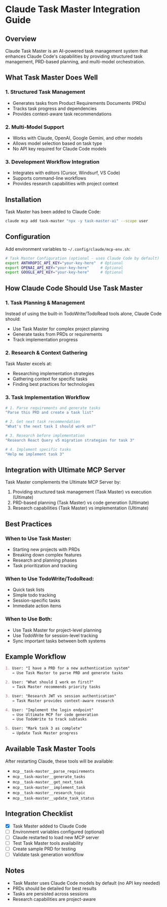 # Claude Task Master Integration Guide

## Overview
Claude Task Master is an AI-powered task management system that enhances Claude Code's capabilities by providing structured task management, PRD-based planning, and multi-model orchestration.

## What Task Master Does Well

### 1. **Structured Task Management**
- Generates tasks from Product Requirements Documents (PRDs)
- Tracks task progress and dependencies
- Provides context-aware task recommendations

### 2. **Multi-Model Support**
- Works with Claude, OpenAI, Google Gemini, and other models
- Allows model selection based on task type
- No API key required for Claude Code models

### 3. **Development Workflow Integration**
- Integrates with editors (Cursor, Windsurf, VS Code)
- Supports command-line workflows
- Provides research capabilities with project context

## Installation

Task Master has been added to Claude Code:
```bash
claude mcp add task-master "npx -y task-master-ai" --scope user
```

## Configuration

Add environment variables to `~/.config/claude/mcp-env.sh`:
```bash
# Task Master Configuration (optional - uses Claude Code by default)
export ANTHROPIC_API_KEY="your-key-here"  # Optional
export OPENAI_API_KEY="your-key-here"     # Optional
export GOOGLE_API_KEY="your-key-here"     # Optional
```

## How Claude Code Should Use Task Master

### 1. **Task Planning & Management**
Instead of using the built-in TodoWrite/TodoRead tools alone, Claude Code should:
- Use Task Master for complex project planning
- Generate tasks from PRDs or requirements
- Track implementation progress

### 2. **Research & Context Gathering**
Task Master excels at:
- Researching implementation strategies
- Gathering context for specific tasks
- Finding best practices for technologies

### 3. **Task Implementation Workflow**

```bash
# 1. Parse requirements and generate tasks
"Parse this PRD and create a task list"

# 2. Get next task recommendation
"What's the next task I should work on?"

# 3. Research before implementation
"Research React Query v5 migration strategies for task 3"

# 4. Implement specific tasks
"Help me implement task 3"
```

## Integration with Ultimate MCP Server

Task Master complements the Ultimate MCP Server by:
1. Providing structured task management (Task Master) vs execution (Ultimate)
2. PRD-based planning (Task Master) vs code generation (Ultimate)
3. Research capabilities (Task Master) vs implementation (Ultimate)

## Best Practices

### When to Use Task Master:
- Starting new projects with PRDs
- Breaking down complex features
- Research and planning phases
- Task prioritization and tracking

### When to Use TodoWrite/TodoRead:
- Quick task lists
- Simple todo tracking
- Session-specific tasks
- Immediate action items

### When to Use Both:
- Use Task Master for project-level planning
- Use TodoWrite for session-level tracking
- Sync important tasks between both systems

## Example Workflow

```markdown
1. User: "I have a PRD for a new authentication system"
   → Use Task Master to parse PRD and generate tasks

2. User: "What should I work on first?"
   → Task Master recommends priority tasks

3. User: "Research JWT vs session authentication"
   → Task Master provides context-aware research

4. User: "Implement the login endpoint"
   → Use Ultimate MCP for code generation
   → Use TodoWrite to track subtasks

5. User: "Mark task 3 as complete"
   → Update Task Master progress
```

## Available Task Master Tools

After restarting Claude, these tools will be available:
- `mcp__task-master__parse_requirements`
- `mcp__task-master__generate_tasks`
- `mcp__task-master__get_next_task`
- `mcp__task-master__implement_task`
- `mcp__task-master__research_topic`
- `mcp__task-master__update_task_status`

## Integration Checklist

- [x] Task Master added to Claude Code
- [ ] Environment variables configured (optional)
- [ ] Claude restarted to load new MCP server
- [ ] Test Task Master tools availability
- [ ] Create sample PRD for testing
- [ ] Validate task generation workflow

## Notes

- Task Master uses Claude Code models by default (no API key needed)
- PRDs should be detailed for best results
- Tasks are persisted across sessions
- Research capabilities are project-aware
